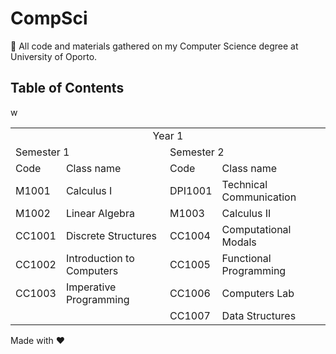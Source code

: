 # CompSci
:book: All code and materials gathered on my Computer Science degree at University  of Oporto.

## Table of Contents

<table>
  <tr>
    <td colspan="4" style="text-align:center;">Year 1</td>
  </tr>

  <tr>
    <td colspan="2">Semester 1</td>
    <td colspan="2">Semester 2</td>
  </tr>
  
  <tr>
    <td colspan="1">Code</td>
    <td colspan="1">Class name</td>
    <td colspan="1">Code</td>
    <td colspan="1">Class name</td>
  </tr>
  
  <!-- Classes row 1 -->w
  <tr>
    <td colspan="1">M1001</td>
    <td colspan="1">Calculus I</td>
    <td colspan="1">DPI1001</td>
    <td colspan="1">Technical Communication</td>
  </tr>
  <tr>
    <td colspan="1">M1002</td>
    <td colspan="1">Linear Algebra</td>
    <td colspan="1">M1003</td>
    <td colspan="1">Calculus II</td>
  </tr>
  <tr>
    <td colspan="1">CC1001</td>
    <td colspan="1">Discrete Structures</td>
    <td colspan="1">CC1004</td>
    <td colspan="1">Computational Modals</td>
  </tr>
  <tr>
    <td colspan="1">CC1002</td>
    <td colspan="1">Introduction to Computers</td>
    <td colspan="1">CC1005</td>
    <td colspan="1">Functional Programming</td>
  </tr>
  <tr>
    <td colspan="1">CC1003</td>
    <td colspan="1">Imperative Programming</td>
    <td colspan="1">CC1006</td>
    <td colspan="1">Computers Lab</td>
  </tr>
  <tr>
    <td colspan="1"></td>
    <td colspan="1"></td>
    <td colspan="1">CC1007</td>
    <td colspan="1">Data Structures</td>
  </tr>
</table>

Made with :heart:
